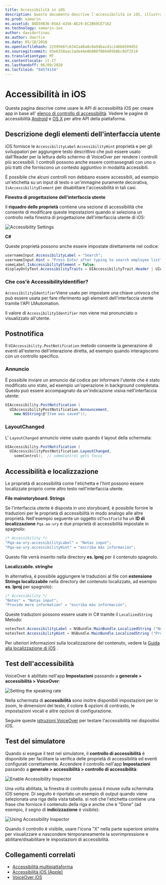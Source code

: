 ```yaml
---
title: Accessibilità in iOS
description: Questo documento descrive l'accessibilità in iOS, illustrando le varie proprietà e funzionalità che è possibile usare per rendere l'applicazione utilizzabile per il maggior numero possibile di utenti.
ms.prod: xamarin
ms.assetid: 88D59B36-05A3-4356-AE29-EC2B69CE7162
ms.technology: xamarin-ios
author: davidortinau
ms.author: daortin
ms.date: 05/18/2016
ms.openlocfilehash: 2259566fc6342a40a8c0a94bacd1c146b6509d52
ms.sourcegitcommit: 93e6358aac2ade44e8b800f066405b8bc8df2510
ms.translationtype: MT
ms.contentlocale: it-IT
ms.lasthandoff: 06/09/2020
ms.locfileid: "84574158"
---
```

# <a name="accessibility-on-ios"></a>Accessibilità in iOS

Questa pagina descrive come usare le API di accessibilità iOS per creare app in base all' [elenco di controllo di accessibilità](~/cross-platform/app-fundamentals/accessibility.md).
Vedere le pagine di accessibilità [Android](~/android/app-fundamentals/accessibility.md) e [OS X](~/mac/app-fundamentals/accessibility.md) per altre API della piattaforma.

## <a name="describing-ui-elements"></a>Descrizione degli elementi dell'interfaccia utente

iOS fornisce le `AccessibilityLabel` `AccessibilityHint` proprietà e per gli sviluppatori per aggiungere testo descrittivo che può essere usato dall'Reader per la lettura dello schermo di VoiceOver per rendere i controlli più accessibili. I controlli possono anche essere contrassegnati con uno o più tratti che forniscono un contesto aggiuntivo in modalità accessibili.

È possibile che alcuni controlli non debbano essere accessibili, ad esempio un'etichetta su un input di testo o un'immagine puramente decorativa, `IsAccessibilityElement` per disabilitare l'accessibilità in tali casi.

**Finestra di progettazione dell'interfaccia utente**

Il **riquadro delle proprietà** contiene una sezione di accessibilità che consente di modificare queste impostazioni quando si seleziona un controllo nella finestra di progettazione dell'interfaccia utente di iOS:

![](accessibility-images/ios-designer-sml.png "Accessibility Settings")

**C#**

Queste proprietà possono anche essere impostate direttamente nel codice:

```csharp
usernameInput.AccessibilityLabel = "Search";
usernameInput.Hint = "Press Enter after typing to search employee list";
someLabel.IsAccessibilityElement = false;
displayOnlyText.AccessibilityTraits = UIAccessibilityTrait.Header | UIAccessibilityTrait.Selected;
```

### <a name="what-is-accessibilityidentifier"></a>Che cos'è AccessibilityIdentifier?

`AccessibilityIdentifier`Viene usato per impostare una chiave univoca che può essere usata per fare riferimento agli elementi dell'interfaccia utente tramite l'API UIAutomation.

Il valore di `AccessibilityIdentifier` non viene mai pronunciato o visualizzato all'utente.

<a name="postnotification"></a>

## <a name="postnotification"></a>Postnotifica

Il `UIAccessibility.PostNotification` metodo consente la generazione di eventi all'esterno dell'interazione diretta, ad esempio quando interagiscono con un controllo specifico.

### <a name="announcement"></a>Annuncio

È possibile inviare un annuncio dal codice per informare l'utente che è stato modificato uno stato, ad esempio un'operazione in background completata. Questo può essere accompagnato da un'indicazione visiva nell'interfaccia utente:

```csharp
UIAccessibility.PostNotification (
  UIAccessibilityPostNotification.Announcement,
    new NSString(@"Item was saved"));
```

### <a name="layoutchanged"></a>LayoutChanged

L' `LayoutChanged` annuncio viene usato quando il layout della schermata:

```csharp
UIAccessibility.PostNotification (
  UIAccessibilityPostNotification.LayoutChanged,
    someControl);  // someControl gets focus
```

## <a name="accessibility-and-localization"></a>Accessibilità e localizzazione

Le proprietà di accessibilità come l'etichetta e l'hint possono essere localizzate proprio come altro testo nell'interfaccia utente.

**File mainstoryboard. Strings**

Se l'interfaccia utente è disposta in uno storyboard, è possibile fornire le traduzioni per le proprietà di accessibilità in modo analogo alle altre proprietà. Nell'esempio seguente un oggetto `UITextField` ha un **ID di localizzazione** `Pqa-aa-ury` e due proprietà di accessibilità impostate in spagnolo:

```csharp
/* Accessibility */
"Pqa-aa-ury.accessibilityLabel" = "Notas input";
"Pqa-aa-ury.accessibilityHint" = "escriba más información";
```

Questo file verrà inserito nella directory **es. lproj** per il contenuto spagnolo.

**Localizzabile. stringhe**

In alternativa, è possibile aggiungere le traduzioni al file con **estensione Strings localizzabile** nella directory del contenuto localizzato, ad esempio **es. lproj** per spagnolo):

```csharp
/* Accessibility */
"Notes" = "Notas input";
"Provide more information" = "escriba más información";
```

Queste traduzioni possono essere usate in C# tramite il `LocalizedString` Metodo:

```csharp
notesText.AccessibilityLabel = NSBundle.MainBundle.LocalizedString ("Notes", "");
notesText.AccessibilityHint = NSBundle.MainBundle.LocalizedString ("Provide more information", "");
```

Per ulteriori informazioni sulla localizzazione del contenuto, vedere la [Guida alla localizzazione di iOS](~/ios/app-fundamentals/localization/index.md) .

<a name="testing"></a>

## <a name="testing-accessibility"></a>Test dell'accessibilità

VoiceOver è abilitato nell'app **Impostazioni** passando a **generale > accessibilità > VoiceOver**:

![](accessibility-images/settings-sml.png "Setting the speaking rate")

Nella schermata di **accessibilità** sono inoltre disponibili impostazioni per lo zoom, le dimensioni del testo, il colore & opzioni di contrasto, le impostazioni vocali e altre opzioni di configurazione.

Seguire queste [istruzioni VoiceOver](https://developer.apple.com/library/ios/technotes/TestingAccessibilityOfiOSApps/TestAccessibilityonYourDevicewithVoiceOver/TestAccessibilityonYourDevicewithVoiceOver.html) per testare l'accessibilità nei dispositivi iOS.

## <a name="simulator-testing"></a>Test del simulatore

Quando si esegue il test nel simulatore, il **controllo di accessibilità** è disponibile per facilitare la verifica delle proprietà di accessibilità ed eventi configurati correttamente. Accendere il controllo nell'app **Impostazioni** passando a **generale > accessibilità > controllo di accessibilità**:

![](accessibility-images/settings-inspector-sml.png "Enable Accessibility Inspector")

Una volta abilitata, la finestra di controllo passa il mouse sulla schermata iOS sempre.
Di seguito è riportato un esempio di output quando viene selezionata una riga della vista tabella. si noti che l'etichetta contiene una frase che fornisce il contenuto della riga e anche che è "Done" (ad esempio, il segno di **indicizzazione** è visibile):

![](accessibility-images/tableview-a11y-sml.png "Using Accessibility Inspector")

Quando il controllo è visibile, usare l'icona "X" nella parte superiore sinistra per visualizzare e nascondere temporaneamente la sovrimpressione e abilitare/disabilitare le impostazioni di accessibilità.

## <a name="related-links"></a>Collegamenti correlati

- [Accessibilità multipiattaforma](~/cross-platform/app-fundamentals/accessibility.md)
- [Accessibilità iOS (Apple)](https://developer.apple.com/library/ios/documentation/UserExperience/Conceptual/iPhoneAccessibility/Accessibility_on_iPhone/Accessibility_on_iPhone.html)
- [VoiceOver iOS](https://www.apple.com/accessibility/ios/voiceover/)
